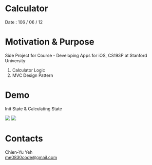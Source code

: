 # Calculator
Date : 106 / 06 / 12

# Motivation & Purpose
Side Project for Course - Developing Apps for iOS, CS193P at Stanford University

1. Calculator Logic
2. MVC Design Pattern

# Demo
Init State & Calculating State

![](https://i.imgur.com/Ktc46tz.png)
![](https://i.imgur.com/kyPj0Fp.png)

# Contacts
Chien-Yu Yeh
<br>me0830code@gmail.com
